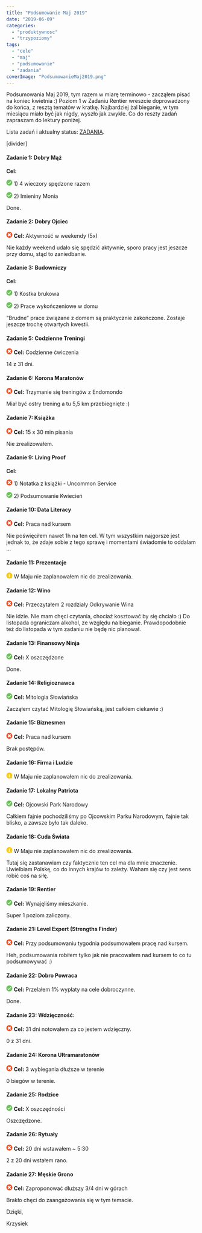 ```yaml
---
title: "Podsumowanie Maj 2019"
date: "2019-06-09"
categories: 
  - "produktywnosc"
  - "trzypoziomy"
tags: 
  - "cele"
  - "maj"
  - "podsumowanie"
  - "zadania"
coverImage: "PodsumowanieMaj2019.png"
---
```


Podsumowania Maj 2019, tym razem w miarę terminowo - zacząłem pisać na koniec kwietnia :) Poziom 1 w Zadaniu Rentier wreszcie doprowadzony do końca, z resztą tematów w kratkę. Najbardziej żal bieganie, w tym miesiącu miało być jak nigdy, wyszło jak zwykle. Co do reszty zadań zapraszam do lektury poniżej.

Lista zadań i aktualny status: [ZADANIA](https://blog.krzysztofbury.pl/zadania/).

\[divider\]

#### **Zadanie 1: Dobry Mąż**

**Cel:**

![](images/checked.png) 1) 4 wieczory spędzone razem

![](images/checked.png) 2) Imieniny Monia

Done.

#### **Zadanie 2: Dobry Ojciec**

![](images/cancel.png) **Cel:** Aktywność w weekendy (5x)

Nie każdy weekend udało się spędzić aktywnie, sporo pracy jest jeszcze przy domu, stąd to zaniedbanie.

#### **Zadanie 3: Budowniczy**

**Cel:**

![](images/checked.png) 1) Kostka brukowa

![](images/checked.png) 2) Prace wykończeniowe w domu

“Brudne” prace związane z domem są praktycznie zakończone. Zostaje jeszcze trochę otwartych kwestii.

#### **Zadanie 5: Codzienne Treningi**

![](images/cancel.png) **Cel:** Codzienne ćwiczenia

14 z 31 dni.

#### **Zadanie 6: Korona Maratonów**

![](images/cancel.png) **Cel:** Trzymanie się treningów z Endomondo

Miał być ostry trening a tu 5,5 km przebiegnięte :)

#### **Zadanie 7: Książka**

![](images/cancel.png) **Cel:** 15 x 30 min pisania

Nie zrealizowałem.

#### **Zadanie 9: Living Proof**

**Cel:**

![](images/cancel.png) 1) Notatka z książki - Uncommon Service

![](images/checked.png) 2) Podsumowanie Kwiecień

#### **Zadanie 10: Data Literacy**

![](images/cancel.png) **Cel:** Praca nad kursem

Nie poświęciłem nawet 1h na ten cel. W tym wszystkim najgorsze jest jednak to, że zdaje sobie z tego sprawę i momentami świadomie to oddalam ...

#### **Zadanie 11: Prezentacje**

![](images/information-1.png) W Maju nie zaplanowałem nic do zrealizowania.

#### **Zadanie 12: Wino**

![](images/cancel.png) **Cel:** Przeczytałem 2 rozdziały Odkrywanie Wina

Nie idzie. Nie mam chęci czytania, chociaż kosztować by się chciało :) Do listopada ograniczam alkohol, ze względu na bieganie. Prawdopodobnie też do listopada w tym zadaniu nie będę nic planował.

#### **Zadanie 13: Finansowy Ninja**

![](images/checked.png) **Cel:** X oszczędzone

Done.

#### **Zadanie 14: Religioznawca**

![](images/checked.png) **Cel:** Mitologia Słowiańska

Zacząłem czytać Mitologię Słowiańską, jest całkiem ciekawie :)

#### **Zadanie 15: Biznesmen**

![](images/cancel.png) **Cel:** Praca nad kursem

Brak postępów.

#### **Zadanie 16: Firma i Ludzie**

![](images/information-1.png) W Maju nie zaplanowałem nic do zrealizowania.

#### **Zadanie 17: Lokalny Patriota**

![](images/checked.png) **Cel:** Ojcowski Park Narodowy

Całkiem fajnie pochodziliśmy po Ojcowskim Parku Narodowym, fajnie tak blisko, a zawsze było tak daleko.

#### **Zadanie 18: Cuda Świata**

![](images/information-1.png) W Maju nie zaplanowałem nic do zrealizowania.

Tutaj się zastanawiam czy faktycznie ten cel ma dla mnie znaczenie. Uwielbiam Polskę, co do innych krajów to zależy. Waham się czy jest sens robić coś na siłę.

#### **Zadanie 19: Rentier**

![](images/checked.png) **Cel:** Wynajęliśmy mieszkanie.

Super 1 poziom zaliczony.

#### **Zadanie 21: Level Expert (Strengths Finder)**

![](images/cancel.png) **Cel:** Przy podsumowaniu tygodnia podsumowałem pracę nad kursem.

Heh, podsumowania robiłem tylko jak nie pracowałem nad kursem to co tu podsumowywać :)

#### **Zadanie 22: Dobro Powraca**

![](images/checked.png) **Cel:** Przelałem 1% wypłaty na cele dobroczynne.

Done.

#### **Zadanie 23: Wdzięczność:**

![](images/cancel.png) **Cel:** 31 dni notowałem za co jestem wdzięczny.

0 z 31 dni.

#### **Zadanie 24: Korona Ultramaratonów**

![](images/cancel.png) **Cel:** 3 wybiegania dłuższe w terenie

0 biegów w terenie.

#### **Zadanie 25: Rodzice**

![](images/checked.png) **Cel:** X oszczędności

Oszczędzone.

#### **Zadanie 26: Rytuały**

![](images/cancel.png) **Cel:** 20 dni wstawałem ~ 5:30

2 z 20 dni wstałem rano.

#### **Zadanie 27: Męskie Grono**

![](images/cancel.png) **Cel:** Zaproponować dłuższy 3/4 dni w górach

Brakło chęci do zaangażowania się w tym temacie.

  

Dzięki,

Krzysiek

